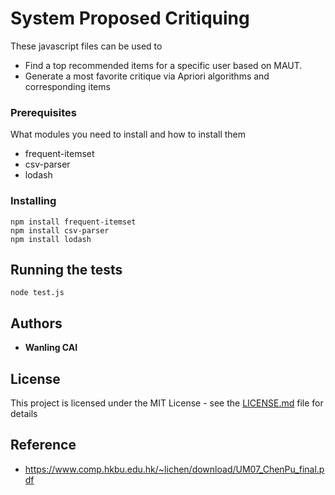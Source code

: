 # System Proposed Critiquing

These javascript files can be used to
- Find a top recommended items for a specific user based on MAUT.
- Generate a most favorite critique via Apriori algorithms and corresponding items


### Prerequisites

What modules you need to install and how to install them

- frequent-itemset
- csv-parser
- lodash

### Installing
```
npm install frequent-itemset
npm install csv-parser
npm install lodash
```

## Running the tests
```
node test.js
```


## Authors
* **Wanling CAI**

## License

This project is licensed under the MIT License - see the [LICENSE.md](LICENSE.md) file for details

## Reference

* https://www.comp.hkbu.edu.hk/~lichen/download/UM07_ChenPu_final.pdf
